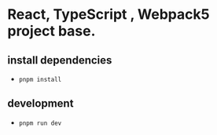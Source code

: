 # React, TypeScript , Webpack5 project base.

## install dependencies
* `pnpm install`

## development
* `pnpm run dev`
